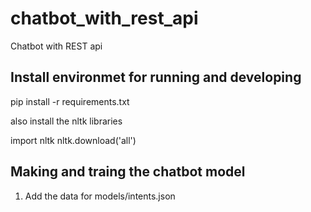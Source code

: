# chatbot_with_rest_api
Chatbot with REST api

## Install environmet for running and developing
pip install -r requirements.txt

also install the nltk libraries

import nltk
nltk.download('all')

## Making and traing the chatbot model
1. Add the data for models/intents.json